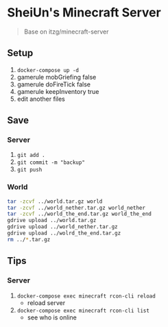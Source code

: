 # SheiUn's Minecraft Server

> Base on itzg/minecraft-server

## Setup

1. `docker-compose up -d`
2. gamerule mobGriefing false
3. gamerule doFireTick false
4. gamerule keepInventory true
5. edit another files

## Save

### Server

1. `git add .`
2. `git commit -m "backup"`
3. `git push`

### World

``` bash
tar -zcvf ../world.tar.gz world
tar -zcvf ../world_nether.tar.gz world_nether
tar -zcvf ../world_the_end.tar.gz world_the_end
gdrive upload ../world.tar.gz
gdrive upload ../world_nether.tar.gz
gdrive upload ../wolrd_the_end.tar.gz
rm ../*.tar.gz
```

## Tips

### Server

1. `docker-compose exec minecraft rcon-cli reload`
   * reload server
2. `docker-compose exec minecraft rcon-cli list`
   * see who is online
